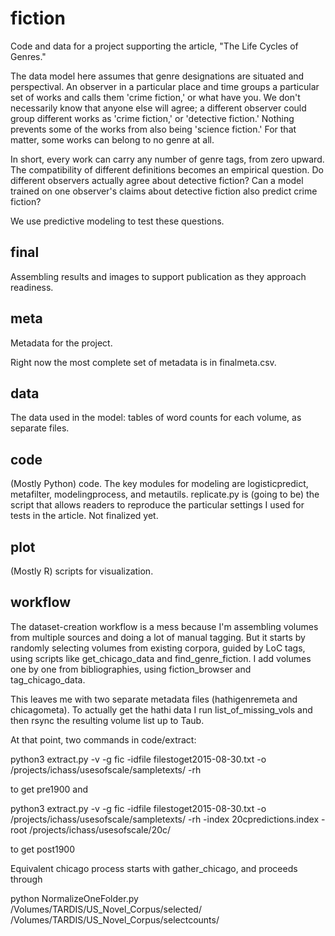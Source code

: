 fiction
=======

Code and data for a project supporting the article, "The Life Cycles of Genres." 

The data model here assumes that genre designations are situated and perspectival. An observer in a particular place and time groups a particular set of works and calls them 'crime fiction,' or what have you. We don't necessarily know that anyone else will agree; a different observer could group different works as 'crime fiction,' or 'detective fiction.' Nothing prevents some of the works from also being 'science fiction.' For that matter, some works can belong to no genre at all.

In short, every work can carry any number of genre tags, from zero upward. The compatibility of different definitions becomes an empirical question. Do different observers actually agree about detective fiction? Can a model trained on one observer's claims about detective fiction also predict crime fiction?

We use predictive modeling to test these questions.

final
----
Assembling results and images to support publication as they approach readiness.

meta
----
Metadata for the project.

Right now the most complete set of metadata is in finalmeta.csv. 

data
----
The data used in the model: tables of word counts for each volume, as separate files.

code
----
(Mostly Python) code. The key modules for modeling are logisticpredict, metafilter, modelingprocess, and metautils. replicate.py is (going to be) the script that allows readers to reproduce the particular settings I used for tests in the article. Not finalized yet.

plot
----
(Mostly R) scripts for visualization.

workflow
--------

The dataset-creation workflow is a mess because I'm assembling volumes from multiple sources and doing a lot of manual tagging. But it starts by randomly selecting volumes from existing corpora, guided by LoC tags, using scripts like get_chicago_data and find_genre_fiction. I add volumes one by one from bibliographies, using fiction_browser and tag_chicago_data. 

This leaves me with two separate metadata files (hathigenremeta and chicagometa). To actually get the hathi data I run list_of_missing_vols and then rsync the resulting volume list up to Taub.

At that point, two commands in code/extract:

python3 extract.py -v -g fic -idfile filestoget2015-08-30.txt -o /projects/ichass/usesofscale/sampletexts/ -rh

to get pre1900 and

python3 extract.py -v -g fic -idfile filestoget2015-08-30.txt -o /projects/ichass/usesofscale/sampletexts/ -rh -index 20cpredictions.index -root /projects/ichass/usesofscale/20c/

to get post1900

Equivalent chicago process starts with gather_chicago, and proceeds through 

python NormalizeOneFolder.py /Volumes/TARDIS/US_Novel_Corpus/selected/ /Volumes/TARDIS/US_Novel_Corpus/selectcounts/
